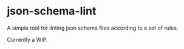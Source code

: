 # json-schema-lint

A simple tool for linting json schema files according to a set of rules.

Currently a WIP.